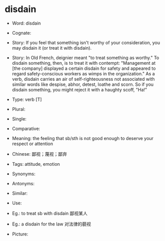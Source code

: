 # disdain

- Word: disdain
- Cognate: 
- Story: If you feel that something isn't worthy of your consideration, you may disdain it (or treat it with disdain).
- Story: In Old French, deignier meant "to treat something as worthy." To disdain something, then, is to treat it with contempt: "Management at [the company] displayed a certain disdain for safety and appeared to regard safety-conscious workers as wimps in the organization." As a verb, disdain carries an air of self-righteousness not associated with similar words like despise, abhor, detest, loathe and scorn. So if you disdain something, you might reject it with a haughty scoff, "Ha!"

- Type: verb [T]
- Plural: 
- Single: 
- Comparative: 
- Meaning: the feeling that sb/sth is not good enough to deserve your respect or attention
- Chinese: 鄙视；蔑视；鄙弃
- Tags: attitude, emotion
- Synonyms: 
- Antonyms: 
- Similar: 
- Use: 
- Eg.: to treat sb with disdain 鄙视某人
- Eg.: a disdain for the law 对法律的藐视
- Picture:

